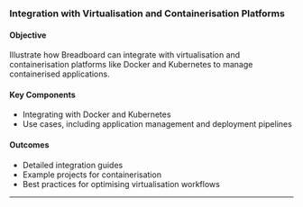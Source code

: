 ### Integration with Virtualisation and Containerisation Platforms

#### Objective

Illustrate how Breadboard can integrate with virtualisation and containerisation platforms like Docker and Kubernetes to manage containerised applications.

#### Key Components

- Integrating with Docker and Kubernetes
- Use cases, including application management and deployment pipelines

#### Outcomes

- Detailed integration guides
- Example projects for containerisation
- Best practices for optimising virtualisation workflows

---
